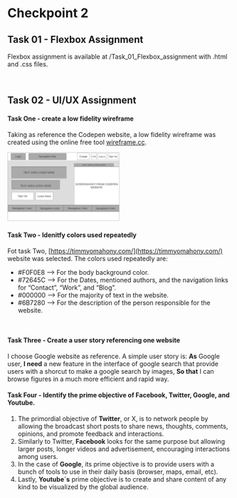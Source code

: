 # Checkpoint 2

## Task 01 - Flexbox Assignment
Flexbox assignment is available at /Task_01_Flexbox_assignment with .html and .css files.

<br>

## Task 02 - UI/UX Assignment

#### Task One - create a low fidelity wireframe
Taking as reference the Codepen website, a low fidelity wireframe was created using the online free tool [wireframe.cc](https://wireframe.cc/).

<img src=./images/low-fidelity-wireframe.jpg width="50%" height="50%">
<br>

#### Task Two - Idenitfy colors used repeatedly
Fot task Two, [https://timmyomahony.com/](https://timmyomahony.com/) website was selected. The colors used repeatedly are:
-	#F0F0E8 --> For the body background color.
-	#72645C --> For the Dates, mentioned authors, and the navigation links for “Contact”, “Work”, and “Blog”.
-	#000000 --> For the majority of text in the website.
-	#6B7280 --> For the description of the person responsible for the website.
<br>

#### Task Three - Create a user story referencing one website
I choose Google website as reference. A simple user story is:
**As** Google user, **I need** a new feature in the interface of google search that provide users with a shorcut to make a google search by images, **So that** I can browse figures in a much more efficient and rapid way.
<br>

#### Task Four - Identify the prime objective of Facebook, Twitter, Google, and Youtube.
1. The primordial objective of **Twitter**, or X, is to network people by allowing the broadcast short posts to share news, thoughts, comments, opinions, and promote feedback and interactions.
2. Similarly to Twitter, **Facebook** looks for the same purpose but allowing larger posts, longer videos and advertisement, encouraging interactions among users.
3. In the case of **Google**, its prime objective is to provide users with a bunch of tools to use in their daily basis (browser, maps, email, etc).
4. Lastly, **Youtube´s** prime objective is to create and share content of any kind to be visualized by the global audience.
